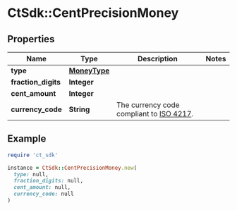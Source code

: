 # CtSdk::CentPrecisionMoney

## Properties

| Name | Type | Description | Notes |
| ---- | ---- | ----------- | ----- |
| **type** | [**MoneyType**](MoneyType.md) |  |  |
| **fraction_digits** | **Integer** |  |  |
| **cent_amount** | **Integer** |  |  |
| **currency_code** | **String** | The currency code compliant to [ISO 4217](https://en.wikipedia.org/wiki/ISO_4217). |  |

## Example

```ruby
require 'ct_sdk'

instance = CtSdk::CentPrecisionMoney.new(
  type: null,
  fraction_digits: null,
  cent_amount: null,
  currency_code: null
)
```

